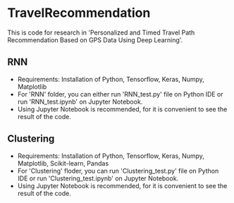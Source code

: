 # TravelRecommendation

This is code for research in 'Personalized and Timed Travel Path Recommendation Based on GPS Data Using Deep Learning'.

## RNN
 - Requirements: Installation of Python, Tensorflow, Keras, Numpy, Matplotlib
 - For 'RNN' folder, you can either run 'RNN_test.py' file on Python IDE or run 'RNN_test.ipynb' on Jupyter Notebook.
 - Using Jupyter Notebook is recommended, for it is convenient to see the result of the code.

## Clustering
- Requirements: Installation of Python, Tensorflow, Keras, Numpy, Matplotlib, Scikit-learn, Pandas
- For 'Clustering' floder, you can run 'Clustering_test.py' file on Python IDE or run 'Clustering_test.ipynb' on Jupyter Notebook.
- Using Jupyter Notebook is recommended, for it is convenient to see the result of the code.
